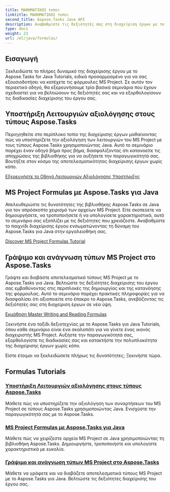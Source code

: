 ```yaml
---
title: ΜΑΘΗΜΑΤΙΚΟΙ τυποι
linktitle: ΜΑΘΗΜΑΤΙΚΟΙ τυποι
second_title: Aspose.Tasks Java API
description: Αναβαθμίστε τις δεξιότητές σας στη διαχείριση έργων με το Aspose.Tasks για Java. Master στις φόρμουλες MS Project, ενισχύουν την παραγωγικότητα και γράφουν/διαβάζουν αποτελεσματικά τους τύπους με ευκολία.
type: docs
weight: 23
url: /el/java/formulas/
---
```


## Εισαγωγή

Ξεκλειδώστε το πλήρες δυναμικό της διαχείρισης έργου με το Aspose.Tasks for Java Tutorials, ειδικά προσαρμοσμένο για να σας εξουσιοδοτήσει να κατέχετε τις φόρμουλες MS Project. Σε αυτόν τον περιεκτικό οδηγό, θα εξερευνήσουμε τρία βασικά σεμινάρια που έχουν σχεδιαστεί για να βελτιώσουν τις δεξιότητές σας και να εξορθολογίσουν τις διαδικασίες διαχείρισης του έργου σας.

## Υποστήριξη Λειτουργιών αξιολόγησης στους τύπους Aspose.Tasks
Περιηγηθείτε στο περίπλοκο τοπίο της διαχείρισης έργων μαθαίνοντας πώς να υποστηρίζετε την αξιολόγηση των λειτουργιών του MS Project με τους τύπους Aspose.Tasks χρησιμοποιώντας Java. Αυτό το σεμινάριο παρέχει έναν οδηγό βήμα προς βήμα, διασφαλίζοντας ότι κατανοείτε τις αποχρώσεις της βιβλιοθήκης για να αυξήσετε την παραγωγικότητά σας. Βουτήξτε στον κόσμο της αποτελεσματικότητας διαχείρισης έργων χωρίς κόπο.

[Εξερευνήστε το Οδηγό Λειτουργιών Αξιολόγησης Υποστήριξης](./evaluation-functions/)

## MS Project Formulas με Aspose.Tasks για Java
Απελευθερώστε τις δυνατότητες της βιβλιοθήκης Aspose.Tasks σε Java για τον απρόσκοπτο χειρισμό των αρχείων MS Project. Είτε σκοπεύετε να δημιουργήσετε, να τροποποιήσετε ή να υπολογίσετε χαρακτηριστικά, αυτό το σεμινάριο σας εξοπλίζει με τις δεξιότητες που χρειάζεστε. Αναβαθμίστε το παιχνίδι διαχείρισης έργου ενσωματώνοντας τη δύναμη του Aspose.Tasks για Java στην εργαλειοθήκη σας.

[Discover MS Project Formulas Tutorial](./work-with-formulas/)

## Γράψιμο και ανάγνωση τύπων MS Project στο Aspose.Tasks
Γράψτε και διαβάστε αποτελεσματικά τύπους MS Project με το Aspose.Tasks για Java. Βελτιώστε τις δεξιότητες διαχείρισης του έργου σας εμβαθύνοντας στις περιπλοκές της δημιουργίας και της κατανόησης της φόρμουλας. Αυτό το σεμινάριο παρέχει πρακτικές πληροφορίες για να διασφαλίσει ότι αξιοποιείτε στο έπακρο το Aspose.Tasks, ανεβάζοντας τις δεξιότητές σας στη διαχείριση έργων σε νέα ύψη.

[Εκμάθηση Master Writing and Reading Formulas](./write-read-formulas/)

Ξεκινήστε ένα ταξίδι δεξιοτεχνίας με το Aspose.Tasks για Java Tutorials, όπου κάθε σεμινάριο είναι ένα σκαλοπάτι για να γίνετε ένας ικανός διαχειριστής MS Project. Αυξήστε την παραγωγικότητά σας, εξορθολογίστε τις διαδικασίες σας και κατακτήστε την πολυπλοκότητα της διαχείρισης έργων χωρίς κόπο.

Είστε έτοιμοι να ξεκλειδώσετε πλήρως τις δυνατότητες; Ξεκινήστε τώρα.

## Formulas Tutorials
### [Υποστήριξη Λειτουργιών αξιολόγησης στους τύπους Aspose.Tasks](./evaluation-functions/)
Μάθετε πώς να υποστηρίζετε την αξιολόγηση των συναρτήσεων του MS Project σε τύπους Aspose.Tasks χρησιμοποιώντας Java. Ενισχύστε την παραγωγικότητά σας με το Aspose.Tasks.
### [MS Project Formulas με Aspose.Tasks για Java](./work-with-formulas/)
Μάθετε πώς να χειρίζεστε αρχεία MS Project σε Java χρησιμοποιώντας τη βιβλιοθήκη Aspose.Tasks. Δημιουργήστε, τροποποιήστε και υπολογίστε χαρακτηριστικά με ευκολία.
### [Γράψιμο και ανάγνωση τύπων MS Project στο Aspose.Tasks](./write-read-formulas/)
Μάθετε να γράφετε και να διαβάζετε αποτελεσματικά τύπους MS Project με το Aspose.Tasks για Java. Βελτιώστε τις δεξιότητες διαχείρισης του έργου σας.